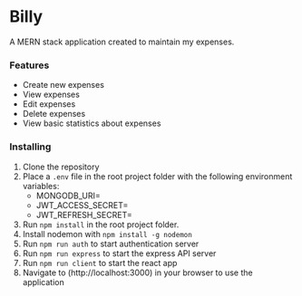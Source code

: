 # Billy
A MERN stack application created to maintain my expenses.

### Features
- Create new expenses
- View expenses
- Edit expenses
- Delete expenses
- View basic statistics about expenses

### Installing
1. Clone the repository
2. Place a `.env` file in the root project folder with the following environment variables:
   - MONGODB_URI=<mongodb url>
   - JWT_ACCESS_SECRET=<your secret key>
   - JWT_REFRESH_SECRET=<your secret key>
3. Run `npm install` in the root project folder.
4. Install nodemon with `npm install -g nodemon`
5. Run `npm run auth` to start authentication server
6. Run `npm run express` to start the express API server
7. Run `npm run client` to start the react app
8. Navigate to (http://localhost:3000) in your browser to use the application
